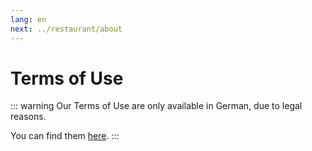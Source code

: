 ```yaml
---
lang: en
next: ../restaurant/about
---
```


# Terms of Use

::: warning
Our Terms of Use are only available in German, due to legal reasons.

You can find them [here](../de/legal/terms.md#nutzungsbedingungen).
:::
